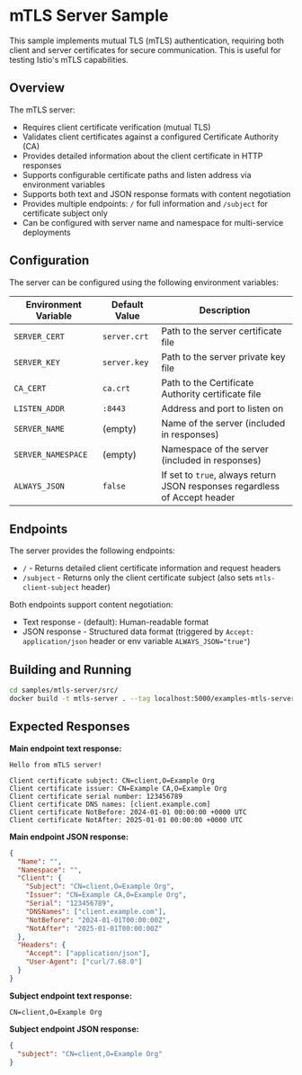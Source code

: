# mTLS Server Sample

This sample implements mutual TLS (mTLS) authentication, requiring both client and server certificates for secure communication. This is useful for testing Istio's mTLS capabilities.

## Overview

The mTLS server:

- Requires client certificate verification (mutual TLS)
- Validates client certificates against a configured Certificate Authority (CA)
- Provides detailed information about the client certificate in HTTP responses
- Supports configurable certificate paths and listen address via environment variables
- Supports both text and JSON response formats with content negotiation
- Provides multiple endpoints: `/` for full information and `/subject` for certificate subject only
- Can be configured with server name and namespace for multi-service deployments

## Configuration

The server can be configured using the following environment variables:

| Environment Variable | Default Value | Description |
|---------------------|---------------|-------------|
| `SERVER_CERT` | `server.crt` | Path to the server certificate file |
| `SERVER_KEY` | `server.key` | Path to the server private key file |
| `CA_CERT` | `ca.crt` | Path to the Certificate Authority certificate file |
| `LISTEN_ADDR` | `:8443` | Address and port to listen on |
| `SERVER_NAME` | (empty) | Name of the server (included in responses) |
| `SERVER_NAMESPACE` | (empty) | Namespace of the server (included in responses) |
| `ALWAYS_JSON` | `false` | If set to `true`, always return JSON responses regardless of Accept header |

## Endpoints

The server provides the following endpoints:

- `/` - Returns detailed client certificate information and request headers
- `/subject` - Returns only the client certificate subject (also sets `mtls-client-subject` header)

Both endpoints support content negotiation:

- Text response - (default): Human-readable format
- JSON response - Structured data format (triggered by `Accept: application/json` header or env variable `ALWAYS_JSON="true"`)

## Building and Running

```bash
cd samples/mtls-server/src/
docker build -t mtls-server . --tag localhost:5000/examples-mtls-server:latest
```

## Expected Responses

**Main endpoint text response:**

```text
Hello from mTLS server!

Client certificate subject: CN=client,O=Example Org
Client certificate issuer: CN=Example CA,O=Example Org
Client certificate serial number: 123456789
Client certificate DNS names: [client.example.com]
Client certificate NotBefore: 2024-01-01 00:00:00 +0000 UTC
Client certificate NotAfter: 2025-01-01 00:00:00 +0000 UTC
```

**Main endpoint JSON response:**

```json
{
  "Name": "",
  "Namespace": "",
  "Client": {
    "Subject": "CN=client,O=Example Org",
    "Issuer": "CN=Example CA,O=Example Org",
    "Serial": "123456789",
    "DNSNames": ["client.example.com"],
    "NotBefore": "2024-01-01T00:00:00Z",
    "NotAfter": "2025-01-01T00:00:00Z"
  },
  "Headers": {
    "Accept": ["application/json"],
    "User-Agent": ["curl/7.68.0"]
  }
}
```

**Subject endpoint text response:**

```text
CN=client,O=Example Org
```

**Subject endpoint JSON response:**

```json
{
  "subject": "CN=client,O=Example Org"
}
```
